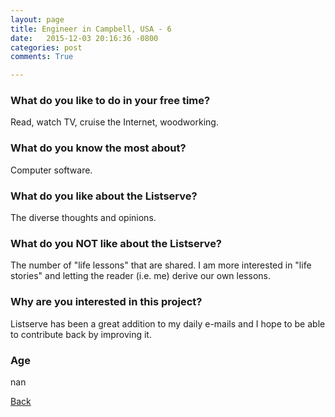 ```yaml
---
layout: page
title: Engineer in Campbell, USA - 6
date:   2015-12-03 20:16:36 -0800
categories: post
comments: True

---
```


### What do you like to do in your free time?
<p>Read, watch TV, cruise the Internet, woodworking.</p>

### What do you know the most about?
<p>Computer software.</p>

### What do you like about the Listserve?
<p>The diverse thoughts and opinions.</p>

### What do you NOT like about the Listserve?
<p>The number of "life lessons" that are shared.  I am more interested in "life stories" and letting the reader (i.e. me) derive our own lessons.</p>

### Why are you interested in this project?
<p>Listserve has been a great addition to my daily e-mails and I hope to be able to contribute back by improving it.</p>

### Age
<p>nan</p>

[Back][1]

[1]: /home/responders/all